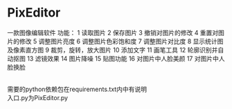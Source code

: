 # PixEditor
一款图像编辑软件
功能：
1	读取图片
2	保存图片
3	撤销对图片的修改
4	重置对图片的修改
5	调整图片亮度
6	调整图片色彩饱和度
7	调整图片对比度
8	显示统计图及像素直方图
9	裁剪，旋转，放大图片
10	添加文字
11	画笔工具
12	轮廓识别并自动抠图
13	滤镜效果
14	图片降噪
15	贴图功能
16	对图片中人脸美颜
17	对图片中人脸换脸


<br/>需要的python依赖包在requirements.txt内中有说明
<br/>入口.py为PixEditor.py
